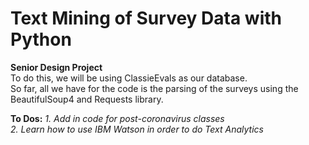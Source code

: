 # Text Mining of Survey Data with Python
**Senior Design Project**  
To do this, we will be using ClassieEvals as our database.  
So far, all we have for the code is the parsing of the surveys using the BeautifulSoup4 and Requests library.  

**To Dos:**
*1. Add in code for post-coronavirus classes  
 2. Learn how to use IBM Watson in order to do Text Analytics*

